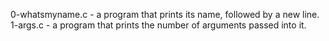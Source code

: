 0-whatsmyname.c -  a program that prints its name, followed by a new line.
1-args.c - a program that prints the number of arguments passed into it.
